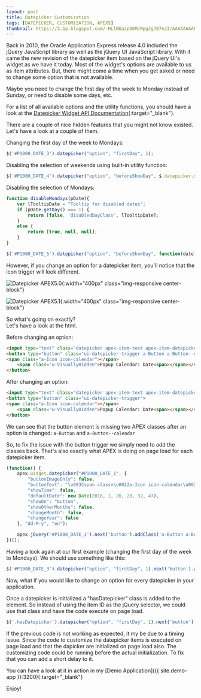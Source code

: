 ```yaml
---
layout: post
title: Datepicker Customization
tags: [DATEPICKER, CUSTOMIZATION, APEX5]
thumbnail: https://3.bp.blogspot.com/-HLlWDazp9GM/WpgJgJ67ezI/AAAAAAAABrY/nm-g8iki4nEhFc77jT4YYRZjLE7uOTTVACLcBGAs/s72-c/Datepicker.png
---
```


Back in 2010, the Oracle Application Express release 4.0 included the jQuery JavaScript library as well as the jQuery UI JavaScript library. With it came the new revision of the datepicker item based on the jQuery UI's widget as we have it today. Most of the widget's options are available to us as item attributes.
But, there might come a time when you get asked or need to change some option that is not available.

Maybe you need to change the first day of the week to Monday instead of Sunday, or need to disable some days, etc.

For a list of all available options and the utility functions, you should have a look at the [Datepicker Widget API Documentation](http://api.jqueryui.com/1.10/datepicker/){:target="_blank"}.

There are a couple of nice hidden features that you might not know existed.
Let's have a look at a couple of them.

Changing the first day of the week to Mondays:
```javascript
$('#P1000_DATE_3').datepicker("option", "firstDay", 1);
```

Disabling the selection of weekends using built-in utility function:
```javascript
$('#P1000_DATE_4').datepicker("option", "beforeShowDay", $.datepicker.noWeekends);
```

Disabling the selection of Mondays:
```javascript
function disableMondays(pDate){
    var lTooltipDate = "Tooltip for disabled dates";
    if (pDate.getDay() === 1) {
        return [false, 'disabledDayClass', lTooltipDate];
    }
    else {
        return [true, null, null];
    }
}

$('#P1000_DATE_5').datepicker("option", "beforeShowDay", function(date) {return disableMondays(date);});
```

However, if you change an option for a datepicker item, you'll notice that the icon trigger will look different.

![Datepicker APEX5.0](https://4.bp.blogspot.com/-6Y_YUy2R2Eg/WpYErX_U6ZI/AAAAAAAABq4/480JDSD6pksXI304DRxSq7BiIZOBDK8WQCLcBGAs/s1600/Datepicker-APEX5.0.png "Datepicker APEX5.0"){:width="400px" class="img-responsive center-block"}

![Datepicker APEX5.1](https://2.bp.blogspot.com/-cKTHzIHpZwQ/WpYErQs_zuI/AAAAAAAABq0/Eln8oxF3TK8Q_UgzdVuMGL-UD0XslWrgwCLcBGAs/s1600/Datepicker-APEX5.1.png "Datepicker APEX5.1"){:width="400px" class="img-responsive center-block"}

So what's going on exactly?  
Let's have a look at the html.

Before changing an option:  
```html
<input type="text" class="datepicker apex-item-text apex-item-datepicker hasDatepicker" id="P1000_DATE_1" name="P1000_DATE_1" maxlength="" size="30" value="" autocomplete="off">
<button type="button" class="ui-datepicker-trigger a-Button a-Button--calendar">
<span class="a-Icon icon-calendar"></span>
    <span class="u-VisuallyHidden">Popup Calendar: Date<span></span></span>
</button>
```

After changing an option:  
```html
<input type="text" class="datepicker apex-item-text apex-item-datepicker hasDatepicker" id="P1000_DATE_1" name="P1000_DATE_1" maxlength="" size="30" value="" autocomplete="off">
<button type="button" class="ui-datepicker-trigger">
<span class="a-Icon icon-calendar"></span>
    <span class="u-VisuallyHidden">Popup Calendar: Date<span></span></span>
</button>
```

We can see that the button element is missing two APEX classes after an option is changed: `a-Button` and `a-Button--calendar`

So, to fix the issue with the button trigger we simply need to add the classes back.
That's also exactly what APEX is doing on page load for each datepicker item.
```javascript
(function() {
    apex.widget.datepicker("#P1000_DATE_1", {
        "buttonImageOnly": false,
        "buttonText": "\u003Cspan class=\u0022a-Icon icon-calendar\u0022\u003E\u003C\u002Fspan\u003E\u003Cspan class=\u0022u-VisuallyHidden\u0022\u003EPopup Calendar: Date\u003Cspan\u003E",
        "showTime": false,
        "defaultDate": new Date(2018, 1, 26, 20, 32, 47),
        "showOn": "button",
        "showOtherMonths": false,
        "changeMonth": false,
        "changeYear": false
    }, "dd-M-y", "en");

    apex.jQuery('#P1000_DATE_1').next('button').addClass('a-Button a-Button--calendar');
})();
```

Having a look again at our first example (changing the first day of the week to Mondays). We should use something like this:  
```javascript
$('#P1000_DATE_3').datepicker("option", "firstDay", 1).next('button').addClass('a-Button a-Button--calendar');
```

Now, what if you would like to change an option for every datepicker in your application.

Once a datepicker is initialized a "hasDatepicker" class is added to the element. So instead of using the item ID as the jQuery selector, we could use that class and have the code execute on page load.

```javascript
$('.hasDatepicker').datepicker("option", "firstDay", 1).next('button').addClass('a-Button a-Button--calendar');
```

If the previous code is not working as expected, it my be due to a timing issue. Since the code to customize the datepicker items is executed on page load and that the dapicker are initialized on page load also. The customizing code could be running before the actual initialization. To fix that you can add a short delay to it.

You can have a look at it in action in my [Demo Application]({{ site.demo-app }}:3200){:target="_blank"}

Enjoy! 